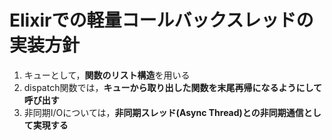 # Elixirでの軽量コールバックスレッドの実装方針

1. キューとして，**関数のリスト構造**を用いる
2. dispatch関数では，**キューから取り出した関数を末尾再帰になるようにして呼び出す**
3. 非同期I/Oについては，**非同期スレッド(Async Thread)との非同期通信として実現する**

